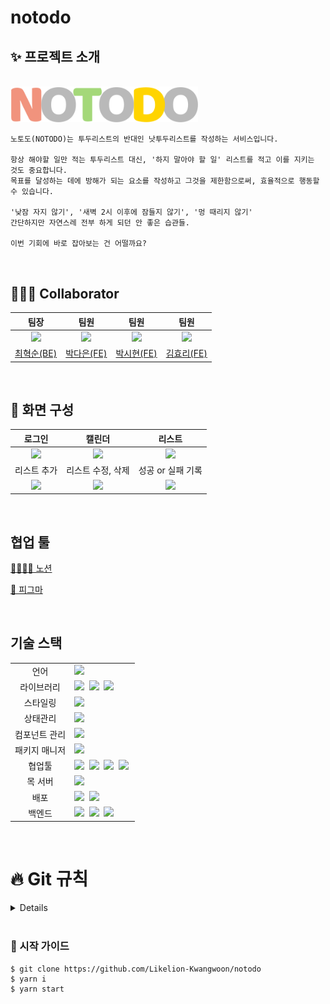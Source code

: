 # notodo

## ✨ 프로젝트 소개

<br/>

<div align="center"></div>
<img src="notodo\src\assets\logo.svg" width="300">
</div>

<br/>

```
노토도(NOTODO)는 투두리스트의 반대인 낫투두리스트를 작성하는 서비스입니다.

항상 해야할 일만 적는 투두리스트 대신, '하지 말아야 할 일' 리스트를 적고 이를 지키는 것도 중요합니다.
목표를 달성하는 데에 방해가 되는 요소를 작성하고 그것을 제한함으로써, 효율적으로 행동할 수 있습니다.

'낮잠 자지 않기', '새벽 2시 이후에 잠들지 않기', '멍 때리지 않기'
간단하지만 자연스레 전부 하게 되던 안 좋은 습관들.

이번 기회에 바로 잡아보는 건 어떨까요?
```

<br>

## 🧑🏻‍💻 Collaborator


| 팀장 | 팀원 | 팀원 | 팀원 |
| :---: | :---: | :---: | :---: |
| <a href="https://github.com/chs98412"><img src="https://velog.velcdn.com/images/chs98412/post/27a0d7f3-6f97-42d3-91e9-453efdd039a7/image.jpeg" width="150"> | <a href="https://github.com/ekdms5566"><img src="https://velog.velcdn.com/images/chs98412/post/07274634-3c91-4dcd-aab0-b17a037f8fd1/image.jpeg" width="150"></a> | <a href="https://github.com/offbeat24"><img src="https://velog.velcdn.com/images/chs98412/post/8ad1fc12-b7e6-4d3f-b08d-89502636935a/image.jpeg" width="150"></a> | <a href="https://github.com/hyoribogo"><img src="https://velog.velcdn.com/images/chs98412/post/c7e754f8-f2b0-43a0-a361-33cc4dca8f8f/image.jpeg" width="150"></a> |
|[최혁순(BE)](https://github.com/chs98412)  | [박다은(FE)](https://github.com/ekdms5566)|[박시현(FE)](https://github.com/offbeat24)|[김효리(FE)](https://github.com/hyoribogo)|

<br>

## 💫 화면 구성

| 로그인 | 캘린더 | 리스트 |
|:---:|:---:|:---:|
|<img src="https://user-images.githubusercontent.com/97094709/235503472-e4b5d8bc-07bd-4816-a37a-45ce62ec35c5.gif" width="200px"/>|<img src="https://user-images.githubusercontent.com/97094709/235506433-12897ab8-7fc5-43bd-b47b-707a666f7cad.png" width="200px"/>|<img src="https://user-images.githubusercontent.com/97094709/235506630-e0d52adf-2a3f-4713-8cf5-61c524747caa.png" width="200px"/>|
| 리스트 추가 | 리스트 수정, 삭제 | 성공 or 실패 기록 |
|<img src="https://user-images.githubusercontent.com/97094709/235503737-948da39b-cbb4-4565-9f53-6a217852ec82.gif" width="200px"/>|<img src="https://user-images.githubusercontent.com/97094709/235503731-8da01fe0-403e-4931-8529-e90a5882c190.gif" width="200px"/>|<img src="https://user-images.githubusercontent.com/97094709/235503743-73085328-76f7-41aa-9749-5f1013cb6e89.gif" width="200px"/>|


<br>

## 협업 툴

[👨‍👨‍👧‍👧 노션](https://kw-likelion11.notion.site/77b91ed84bae4a30b4f87d4f36b5a3d5)

[🎨 피그마](https://www.figma.com/file/TU1FRGXFEjJ21oqb4RGYos/%EB%82%AB%ED%88%AC%EB%91%90%EB%A6%AC%EC%8A%A4%ED%8A%B8?node-id=30%3A286&t=k5fM9c0BLbw4TBDg-1)

<br>

## 기술 스택

<table>
<tr>
 <td align="center">언어</td>
 <td>
  <img src="https://img.shields.io/badge/JavaScript-F7DF1E?style=for-the-badge&logo=JavaScript&logoColor=white"/>&nbsp
 </td>
</tr>
<tr>
 <td align="center">라이브러리</td>
 <td>
  <img src="https://img.shields.io/badge/React-61DAFB?style=for-the-badge&logo=React&logoColor=ffffff"/>&nbsp
  <img src="https://img.shields.io/badge/axios-5A29E4?style=for-the-badge&logo=axios&logoColor=white"/>&nbsp
  <img src="https://img.shields.io/badge/.ENV-ECD53F?style=for-the-badge&logo=.ENV&logoColor=white"/>&nbsp
</tr>
<tr>
 <td align="center">스타일링</td>
 <td>
  <img src="https://img.shields.io/badge/styledcomponents-DB7093?style=for-the-badge&logo=styledcomponents&logoColor=white"/> &nbsp 
</tr>
<tr>
 <td align="center">상태관리</td>
 <td>
  <img src="https://img.shields.io/badge/redux-764ABC?style=for-the-badge&logo=redux&logoColor=white"/>&nbsp
 </td>
</tr>
<tr>
</tr>
<tr>
 <td align="center">컴포넌트 관리</td>
 <td>
  <img src="https://img.shields.io/badge/Storybook-FF4785?style=for-the-badge&logo=Storybook&logoColor=white"/>&nbsp 
 </td>
</tr>
<tr>
 <td align="center">패키지 매니저</td>
 <td>
  <img src="https://img.shields.io/badge/yarn-%232C8EBB.svg?style=for-the-badge&logo=yarn&logoColor=white"/>&nbsp 
 </td>
</tr>
<tr>
 <td align="center">협업툴</td>
 <td>
    <img src="https://img.shields.io/badge/Figma-F24E1E?style=for-the-badge&logo=Figma&logoColor=white"/>&nbsp
    <img src="https://img.shields.io/badge/Notion-000000?style=for-the-badge&logo=Notion&logoColor=white"/>&nbsp 
    <img src="https://img.shields.io/badge/GitHub-181717?style=for-the-badge&logo=GitHub&logoColor=white"/>&nbsp 
    <img src="https://img.shields.io/badge/discord-5865F2?style=for-the-badge&logo=discord&logoColor=white"/>&nbsp 
 </td>
</tr>
<tr>
 <td align="center">목 서버</td>
 <td>
  <img src="https://img.shields.io/badge/postman-FF6C37?style=for-the-badge&logo=postman&logoColor=white"/> &nbsp 
</tr>
<tr>
 <td align="center">배포</td>
 <td>
    <img src="https://img.shields.io/badge/googlecloud-4285F4?style=for-the-badge&logo=googlecloud&logoColor=white"/>&nbsp
     <img src="https://img.shields.io/badge/netlify-00C7B7?style=for-the-badge&logo=netlify&logoColor=white"/>&nbsp

</tr>
<tr>
 <td align="center">백엔드</td>
 <td>
    <img src="https://img.shields.io/badge/SpringBoot-6DB33F?style=for-the-badge&logo=SpringBoot&logoColor=white"/>&nbsp
  <img src="https://img.shields.io/badge/mysql-4479A1?style=for-the-badge&logo=mysql&logoColor=white"/>&nbsp
  <img src="https://img.shields.io/badge/springsecurity-6DB33F?style=for-the-badge&logo=springsecurity&logoColor=white"/>&nbsp

</tr>
</table>

<br>

# 🔥 Git 규칙

<details>
 
## 커밋(commit)
- 하나의 커밋에는 한 단위의 작업 넣기  
  ◽ 한 작업을 여러 버전에 걸쳐 커밋 ❌  
  ◽ 여러 작업을 한 버전에 커밋 ❌   
    → 여러 개 같이 커밋하면, 나중에 그것들 중 하나만 취소해야 될 일 발생할 수 있으니까⋯⋯!   
  ◽ 커밋 최소 단위로 하기, 하나의 의도만 가지고 !  
    → 버그 수정 + 새 기능 추가 를 같이 커밋 ❌

## 커밋 메시지

🌟 어떤 작업이 이뤄졌는지 알아볼 수 있게 작성 !  
→ 이름 아무렇게나 작성해놓으면, 나중에 본인도 거기서 무슨 작업했는지 기억 못함⋯!  
`ex) git commit -m 'haha'`

```
type : subject

body

footer
```

구조로 작성

### type

- 명령문 형태로, 제목 첫 글자는 대문자로 (타입 말고 제목을!)
- 아래에서 필요한 타입 사용

| 타입   | 내용                                          |
| ------ | --------------------------------------------- |
| feat   | 새로운 기능 추가                              |
| fix    | 버그/오류 수정                                |
| docs   | 문서 수정                                     |
| style  | 코드 포맷 변경, 세미콜론 누락, 코드 변경 없음 |
| design | 사용자 UI 디자인 변경 (CSS 등)                |
| move   | 코드나 파일의 이동                            |
| rename | 이름 변경                                     |
| remove | 삭제                                          |

</details>

<br />

### 🌟 시작 가이드

```
$ git clone https://github.com/Likelion-Kwangwoon/notodo
$ yarn i
$ yarn start
```